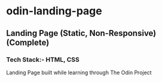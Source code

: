 # odin-landing-page
## Landing Page (Static, Non-Responsive) (Complete)
### Tech Stack:- HTML, CSS

Landing Page built while learning through The Odin Project
